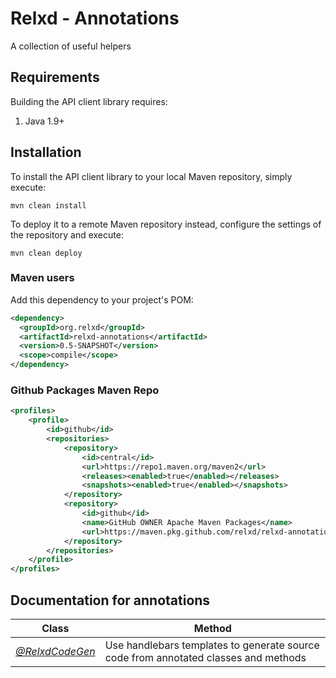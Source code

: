 # Relxd - Annotations

A collection of useful helpers

## Requirements

Building the API client library requires:
1. Java 1.9+

## Installation

To install the API client library to your local Maven repository, simply execute:

```shell
mvn clean install
```

To deploy it to a remote Maven repository instead, configure the settings of the repository and execute:

```shell
mvn clean deploy
```
### Maven users

Add this dependency to your project's POM:

```xml
<dependency>
  <groupId>org.relxd</groupId>
  <artifactId>relxd-annotations</artifactId>
  <version>0.5-SNAPSHOT</version>
  <scope>compile</scope>
</dependency>
```

### Github Packages Maven Repo
```xml
<profiles>
    <profile>
        <id>github</id>
        <repositories>
            <repository>
                <id>central</id>
                <url>https://repo1.maven.org/maven2</url>
                <releases><enabled>true</enabled></releases>
                <snapshots><enabled>true</enabled></snapshots>
            </repository>
            <repository>
                <id>github</id>
                <name>GitHub OWNER Apache Maven Packages</name>
                <url>https://maven.pkg.github.com/relxd/relxd-annotations</url>
            </repository>
        </repositories>
    </profile>
</profiles>
```
## Documentation for annotations

Class | Method
------------|------------
*[@RelxdCodeGen](docs/RelxdCodeGen.md)* | Use handlebars templates to generate source code from annotated classes and methods 
